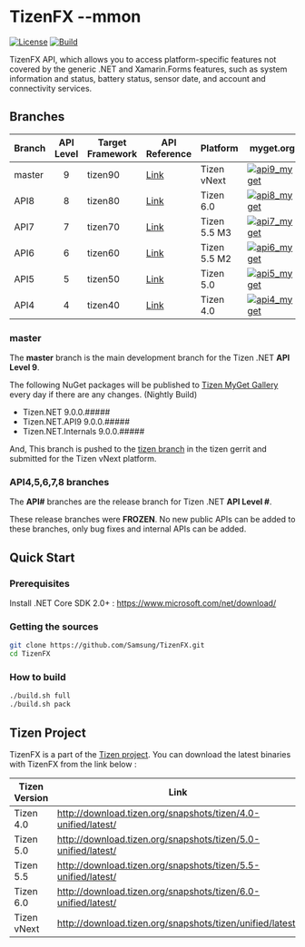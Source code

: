 # TizenFX --mmon

[![License](https://img.shields.io/badge/licence-Apache%202.0-brightgreen.svg?label=License&style=flat-square)](LICENSE)
[![Build](https://img.shields.io/github/workflow/status/Samsung/TizenFX/Build%20Branches/master?label=Build&style=flat-square)](https://github.com/Samsung/TizenFX/actions?query=workflow%3A%22Build+Branches%22+branch%3Amaster)

TizenFX API, which allows you to access platform-specific features not covered by the generic .NET and Xamarin.Forms features, such as system information and status, battery status, sensor date, and account and connectivity services.

## Branches

| Branch | API Level | Target Framework | API Reference | Platform          | myget.org | nuget.org  |
|--------|:---------:|------------------|---------------|-------------------|-----------|------------|
|master  | 9         | tizen90 | [Link](https://samsung.github.io/TizenFX/master/) | Tizen vNext | [![api9_myget](https://img.shields.io/tizen.myget/dotnet/vpre/Tizen.NET.API9.svg)](https://tizen.myget.org/feed/dotnet/package/nuget/Tizen.NET) |  |
|API8    | 8         | tizen80 | [Link](https://samsung.github.io/TizenFX/API8/) | Tizen 6.0 | [![api8_myget](https://img.shields.io/tizen.myget/dotnet/vpre/Tizen.NET.API8.svg)](https://tizen.myget.org/feed/dotnet/package/nuget/Tizen.NET) | [![api8_nuget](https://img.shields.io/nuget/v/Tizen.NET.API8.svg)](https://www.nuget.org/packages/Tizen.NET/) |
|API7    | 7         | tizen70 | [Link](https://samsung.github.io/TizenFX/API7/) | Tizen 5.5 M3 | [![api7_myget](https://img.shields.io/tizen.myget/dotnet/vpre/Tizen.NET.API7.svg)](https://tizen.myget.org/feed/dotnet/package/nuget/Tizen.NET) | [![api7_nuget](https://img.shields.io/nuget/v/Tizen.NET.API7.svg)](https://www.nuget.org/packages/Tizen.NET/) |
|API6    | 6         | tizen60 | [Link](https://samsung.github.io/TizenFX/API6/) | Tizen 5.5 M2 | [![api6_myget](https://img.shields.io/tizen.myget/dotnet/vpre/Tizen.NET.API6.svg)](https://tizen.myget.org/feed/dotnet/package/nuget/Tizen.NET) | [![api6_nuget](https://img.shields.io/nuget/v/Tizen.NET.API6.svg)](https://www.nuget.org/packages/Tizen.NET/) |
|API5    | 5         | tizen50 | [Link](https://samsung.github.io/TizenFX/API5/) | Tizen 5.0       | [![api5_myget](https://img.shields.io/tizen.myget/dotnet/vpre/Tizen.NET.API5.svg)](https://tizen.myget.org/feed/dotnet/package/nuget/Tizen.NET) | [![api5_nuget](https://img.shields.io/nuget/v/Tizen.NET.API5.svg)](https://www.nuget.org/packages/Tizen.NET/) |
|API4    | 4         | tizen40 | [Link](https://samsung.github.io/TizenFX/API4/) | Tizen 4.0         | [![api4_myget](https://img.shields.io/tizen.myget/dotnet/vpre/Tizen.NET.API4.svg)](https://tizen.myget.org/feed/dotnet/package/nuget/Tizen.NET) | [![api4_nuget](https://img.shields.io/nuget/v/Tizen.NET.API4.svg)](https://www.nuget.org/packages/Tizen.NET/) |

### master
The __master__ branch is the main development branch for the Tizen .NET __API Level 9__.

The following NuGet packages will be published to [Tizen MyGet Gallery](https://tizen.myget.org/gallery/dotnet) every day if there are any changes. (Nightly Build)
* Tizen.NET 9.0.0.#####
* Tizen.NET.API9 9.0.0.#####
* Tizen.NET.Internals 9.0.0.#####

And, This branch is pushed to the [tizen branch](https://git.tizen.org/cgit/platform/core/csapi/tizenfx/?h=tizen) in the tizen gerrit and submitted for the Tizen vNext platform.

### API4,5,6,7,8 branches
The __API#__ branches are the release branch for Tizen .NET __API Level #__.

These release branches were __FROZEN__. No new public APIs can be added to these branches, only bug fixes and internal APIs can be added.

## Quick Start
### Prerequisites
Install .NET Core SDK 2.0+ : https://www.microsoft.com/net/download/

### Getting the sources
```bash
git clone https://github.com/Samsung/TizenFX.git
cd TizenFX
```
### How to build
```bash
./build.sh full
./build.sh pack
```

## Tizen Project
TizenFX is a part of the [Tizen project](https://www.tizen.org).
You can download the latest binaries with TizenFX from the link below :

| Tizen Version     | Link |
|-------------------|------|
| Tizen 4.0         | http://download.tizen.org/snapshots/tizen/4.0-unified/latest/ |
| Tizen 5.0         | http://download.tizen.org/snapshots/tizen/5.0-unified/latest/ |
| Tizen 5.5         | http://download.tizen.org/snapshots/tizen/5.5-unified/latest/ |
| Tizen 6.0         | http://download.tizen.org/snapshots/tizen/6.0-unified/latest/ |
| Tizen vNext       | http://download.tizen.org/snapshots/tizen/unified/latest/     |

